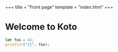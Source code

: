 +++
title = "Front page"
template = "index.html"
+++

# Welcome to Koto

```rust
let foo = 42;
println!("{}", foo);
```

